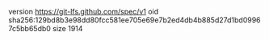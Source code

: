 version https://git-lfs.github.com/spec/v1
oid sha256:129bd8b3e98dd80fcc581ee705e69e7b2ed4db4b885d27d1bd09967c5bb65db0
size 1914
